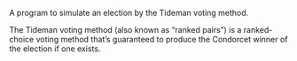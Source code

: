 A program to simulate an election by the Tideman voting method.

The Tideman voting method (also known as “ranked pairs”) is a ranked-choice voting method that’s guaranteed to produce the Condorcet winner of the election if one exists. 

